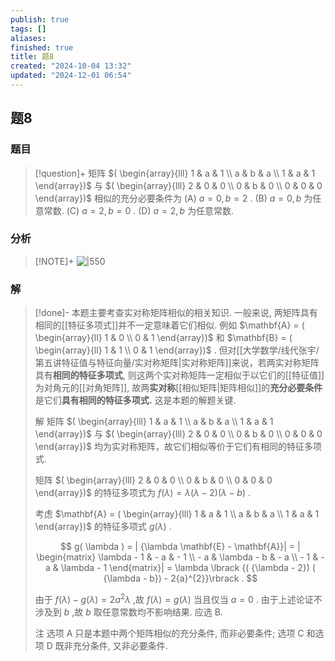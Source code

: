 ```yaml
---
publish: true
tags: []
aliases: 
finished: true
title: 题8
created: "2024-10-04 13:32"
updated: "2024-12-01 06:54"
---
```

## 题8
### 题目
> [!question]+
> 矩阵 $( \begin{array}{lll} 1 & a & 1 \\  a & b & a \\  1 & a & 1 \end{array})$ 与 $( \begin{array}{lll} 2 & 0 & 0 \\  0 & b & 0 \\  0 & 0 & 0 \end{array})$ 相似的充分必要条件为
> (A) $a = 0,b = 2$ . 
> (B) $a = 0,b$ 为任意常数.
> (C) $a = 2,b = 0$ . 
> (D) $a = 2,b$ 为任意常数.
### 分析
> [!NOTE]+
> ![|550](https://img.hwenyi.tech/202411092221357.webp)
### 解
> [!done]-
> 本题主要考查实对称矩阵相似的相关知识. 一般来说, 两矩阵具有相同的[[特征多项式]]并不一定意味着它们相似. 例如 $\mathbf{A} = ( \begin{array}{ll} 1 & 0 \\  0 & 1 \end{array})$ 和 $\mathbf{B} = ( \begin{array}{ll} 1 & 1 \\  0 & 1 \end{array})$ . 但对[[大学数学/线代张宇/第五讲特征值与特征向量/实对称矩阵|实对称矩阵]]来说，若两实对称矩阵具有**相同的特征多项式**, 则这两个实对称矩阵一定相似于以它们的[[特征值]]为对角元的[[对角矩阵]], 故两**实对称**[[相似矩阵|矩阵相似]]的**充分必要条件**是它们**具有相同的特征多项式.** 这是本题的解题关键.
> 
> 解 矩阵 $( \begin{array}{lll} 1 & a & 1 \\  a & b & a \\  1 & a & 1 \end{array})$ 与 $( \begin{array}{lll} 2 & 0 & 0 \\  0 & b & 0 \\  0 & 0 & 0 \end{array})$ 均为实对称矩阵，故它们相似等价于它们有相同的特征多项式.
> 
> 矩阵 $( \begin{array}{lll} 2 & 0 & 0 \\  0 & b & 0 \\  0 & 0 & 0 \end{array})$ 的特征多项式为 $f( \lambda )  = \lambda ( {\lambda  - 2}) ( {\lambda  - b})$ .
> 
> 考虑 $\mathbf{A} = ( \begin{array}{lll} 1 & a & 1 \\  a & b & a \\  1 & a & 1 \end{array})$ 的特征多项式 $g( \lambda )$ .
> 
> $$
> g( \lambda )  = | {\lambda \mathbf{E} - \mathbf{A}}|  = | \begin{matrix} \lambda  - 1 &  - a &  - 1 \\   - a & \lambda  - b &  - a \\   - 1 &  - a & \lambda  - 1 \end{matrix}|  = \lambda \lbrack  {( {\lambda  - 2}) ( {\lambda  - b})  - 2{a}^{2}}\rbrack  .
> $$
> 
> 由于 $f( \lambda )  - g( \lambda )  = 2{a}^{2}\lambda$ ,故 $f( \lambda )  = g( \lambda )$ 当且仅当 $a = 0$ . 由于上述论证不涉及到 $b$ ,故 $b$ 取任意常数均不影响结果. 应选 B.
> 
> 注 选项 A 只是本题中两个矩阵相似的充分条件, 而非必要条件; 选项 C 和选项 D 既非充分条件, 又非必要条件.
